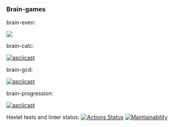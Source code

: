 ### Brain-games
brain-even:

<a href="https://asciinema.org/a/lirEaap88zUOBMB8iza0bdX0e" target="_blank"><img src="https://asciinema.org/a/lirEaap88zUOBMB8iza0bdX0e.svg" /></a>

brain-calc:

[![asciicast](https://asciinema.org/a/tb7v69JSkGW8dcB3J4cplPA9B.svg)](https://asciinema.org/a/tb7v69JSkGW8dcB3J4cplPA9B)

brain-gcd:

[![asciicast](https://asciinema.org/a/uj2f3yXVPJUGJvUkNCqTlwhHm.svg)](https://asciinema.org/a/uj2f3yXVPJUGJvUkNCqTlwhHm)

brain-progression:

[![asciicast](https://asciinema.org/a/yz74XF6UNvHy5UQpUQnWZ55lL.svg)](https://asciinema.org/a/yz74XF6UNvHy5UQpUQnWZ55lL)



Hexlet tests and linter status:
[![Actions Status](https://github.com/h4liff/qa-auto-engineer-javascript-project-44/actions/workflows/hexlet-check.yml/badge.svg)](https://github.com/h4liff/qa-auto-engineer-javascript-project-44/actions)
[![Maintainability](https://api.codeclimate.com/v1/badges/ee4c647d5b60a034c2f2/maintainability)](https://codeclimate.com/github/h4liff/qa-auto-engineer-javascript-project-44/maintainability)
